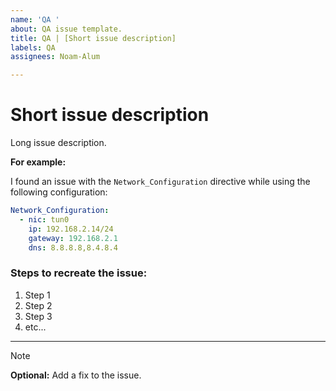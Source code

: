 ```yaml
---
name: 'QA '
about: QA issue template.
title: QA | [Short issue description]
labels: QA
assignees: Noam-Alum

---
```


# Short issue description

Long issue description.

**For example:**

I found an issue with the `Network_Configuration` directive while using the following configuration:
```yaml
Network_Configuration:
  - nic: tun0
    ip: 192.168.2.14/24
    gateway: 192.168.2.1
    dns: 8.8.8.8,8.4.8.4
```

### Steps to recreate the issue:

1. Step 1
2. Step 2
3. Step 3
4. etc...

---

> [!NOTE]
> **Optional:**
> Add a fix to the issue.
